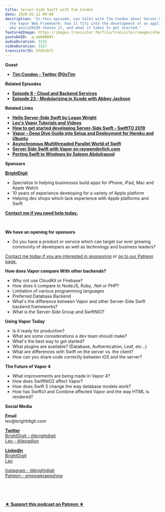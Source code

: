 ```yaml
---
title: Server-Side Swift with Tim Condon
date: 2020-01-12 00:00
description: "In this episode, Leo talks with Tim Condon about Server-Side Swift and
  the Vapor Web Framework: how it fits into the development of an application now,
  why you\u2019d choose it, and what it takes to get started."
featuredImage: https://images.transistor.fm/file/transistor/images/show/122/full_1533929410-artwork.jpg
youtubeID: _q_emkWO0AY
audioDuration: 3155
videoDuration: 3157
transistorID: bf0516f2
---
```

<p><b>Guest</b></p><ul><li><a href="https://twitter.com/0xtim"><strong>Tim Condon - Twitter @0xTim</strong></a></li></ul><p><b>Related Episodes</b></p><ul>
<li><a href="https://share.transistor.fm/s/ffcb9fc1"><strong>Episode 8 - Cloud and Backend Services</strong></a></li>
<li><a href="https://share.transistor.fm/s/c8f9aa41"><strong>Episode 23 - Modularizing in Xcode with Abbey Jackson</strong></a></li>
</ul><p><b>Related Links</b></p><ul>
<li><a href="https://medium.com/@LogMaestro/server-side-swift-c965b7ebe6e7"><strong>Hello Server-Side Swift by Logan Wright</strong></a></li>
<li><a href="https://learningswift.brightdigit.com/category/vapor/"><strong>Leo's Vapor Tutorials and Videos</strong></a></li>
<li><a href="https://learningswift.brightdigit.com/vapor-swift-video-swift-toronto-2019/"><strong>How to get started developing Server-Side Swift - SwiftTO 2019</strong></a></li>
<li><a href="https://learningswift.brightdigit.com/vapor-heroku-ubuntu-setup-deploy/"><strong>Vapor – Deep Dive Guide into Setup and Deployment for Heroku and Ubuntu</strong></a></li>
<li><a href="https://learningswift.brightdigit.com/asynchronous-multi-threaded-parallel-world-of-swift/"><strong>Asynchronous Multithreaded Parallel World of Swift</strong></a></li>
<li><a href="https://store.raywenderlich.com/products/server-side-swift-with-vapor"><strong>Server Side Swift with Vapor on raywenderlich.com</strong></a></li>
<li><a href="https://www.youtube.com/watch?v=Zjlxa1NIfJc&amp;feature=youtu.be"><strong>Porting Swift to Windows by Saleem Abdulrasool</strong></a></li>
</ul><p><b>Sponsors</b></p><p><a href="https://brightdigit.com/"><strong>BrightDigit</strong></a></p><ul>
<li>Specialize in helping businesses build apps for iPhone, iPad, Mac and Apple Watch</li>
<li>10 years of experience developing for a variety of Apple platform</li>
<li>Helping dev shops which lack experience with Apple platforms and Swift</li>
</ul><p><a href="https://brightdigit.com/contact/"><strong>Contact me if you need help today.</strong></a></p><p><br></p><p><strong>We have an opening for sponsors</strong></p><ul><li>Do you have a product or service which can target our ever growing community of developers as well as technology and business leaders? </li></ul><p><a href="https://brightdigit.com/contact/">Contact me today if you are interested in sponsoring</a> or <a href="https://www.patreon.com/empowerappsshow">go to our Patreon page.</a></p><p><b>How does Vapor compare With other backends?</b></p><ul>
<li>Why not use CloudKit or Firebase?</li>
<li>How does it compare to NodeJS, Ruby, .Net or PHP?</li>
<li>Limitation of various programming languages</li>
<li>Preferred Database Backend</li>
<li>What's the difference between Vapor and other Server-Side Swift backend frameworks?</li>
<li>What is the Server-Side Group and SwiftNIO?</li>
</ul><p><b>Using Vapor Today</b></p><ul>
<li>Is it ready for production?</li>
<li>What are some considerations a dev team should make?</li>
<li>What's the best way to get started?</li>
<li>What plugins are available? (Database, Authentication, Leaf, etc...)</li>
<li>What are differences with Swift on the server vs. the client?</li>
<li>How can you share code correctly between iOS and the server?</li>
</ul><p><b>The Future of Vapor 4</b></p><ul>
<li>What improvements are being made in Vapor 4?</li>
<li>How does SwiftNIO2 affect Vapor?</li>
<li>How does Swift 5 change the way database models work?</li>
<li>How has SwiftUI and Combine affected Vapor and the way HTML is rendered?</li>
</ul><p><b>Social Media</b></p><p><strong>Email</strong><br>leo@brightdigit.com</p><p><a href="https://twitter.com/brightdigit"><strong>Twitter </strong><br>BrightDigit - @brightdigit</a><br><a href="https://twitter.com/leogdion">Leo - @leogdion</a></p><p><a href="https://www.linkedin.com/company/bright-digit"><strong>LinkedIn</strong><br>BrightDigit</a><br><a href="https://www.linkedin.com/in/leogdion/">Leo</a></p><p><a href="https://www.instagram.com/brightdigit/">Instagram - @brightdigit</a><br><a href="https://www.patreon.com/empowerappsshow">Patreon - empowerappshow</a></p><p><br></p><p><br></p><p><strong><a href="https://www.patreon.com/empowerappsshow" rel="payment" title="★ Support this podcast on Patreon ★">★ Support this podcast on Patreon ★</a></strong></p>
      
